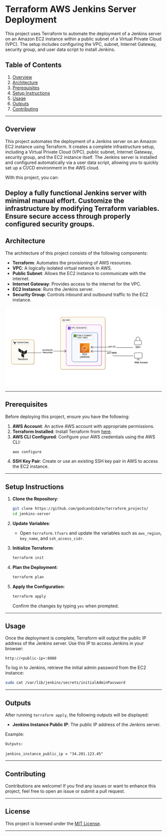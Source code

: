 # Terraform AWS Jenkins Server Deployment

This project uses Terraform to automate the deployment of a Jenkins server on an Amazon EC2 instance within a public subnet of a Virtual Private Cloud (VPC). The setup includes configuring the VPC, subnet, Internet Gateway, security group, and user data script to install Jenkins.

## Table of Contents
1. [Overview](#overview)
2. [Architecture](#architecture)
3. [Prerequisites](#prerequisites)
4. [Setup Instructions](#setup-instructions)
5. [Usage](#usage)
6. [Outputs](#outputs)
7. [Contributing](#contributing)

---

## Overview
This project automates the deployment of a Jenkins server on an Amazon EC2 instance using Terraform. It creates a complete infrastructure setup, including a Virtual Private Cloud (VPC), public subnet, Internet Gateway, security group, and the EC2 instance itself. The Jenkins server is installed and configured automatically via a user data script, allowing you to quickly set up a CI/CD environment in the AWS cloud.

With this project, you can:

Deploy a fully functional Jenkins server with minimal manual effort.
Customize the infrastructure by modifying Terraform variables.
Ensure secure access through properly configured security groups.
---

## Architecture

The architecture of this project consists of the following components:

- **Terraform**: Automates the provisioning of AWS resources.
- **VPC**: A logically isolated virtual network in AWS.
- **Public Subnet**: Allows the EC2 instance to communicate with the internet.
- **Internet Gateway**: Provides access to the internet for the VPC.
- **EC2 Instance**: Runs the Jenkins server.
- **Security Group**: Controls inbound and outbound traffic to the EC2 instance.

![Architecture Diagram](./architecture.png)  

---

## Prerequisites

Before deploying this project, ensure you have the following:

1. **AWS Account**: An active AWS account with appropriate permissions.
2. **Terraform Installed**: Install Terraform from [here](https://www.terraform.io/downloads.html).
3. **AWS CLI Configured**: Configure your AWS credentials using the AWS CLI:
   ```bash
   aws configure
   ```
4. **SSH Key Pair**: Create or use an existing SSH key pair in AWS to access the EC2 instance.

---

## Setup Instructions

1. **Clone the Repository**:
   ```bash
   git clone https://github.com/godcandidate/terraform_projects/
   cd jenkins-server
   ```

2. **Update Variables**:
   - Open `terraform.tfvars` and update the variables such as `aws_region`, `key_name`, and `ssh_access_cidr`.

3. **Initialize Terraform**:
   ```bash
   terraform init
   ```

4. **Plan the Deployment**:
   ```bash
   terraform plan
   ```

5. **Apply the Configuration**:
   ```bash
   terraform apply
   ```
   Confirm the changes by typing `yes` when prompted.

---

## Usage

Once the deployment is complete, Terraform will output the public IP address of the Jenkins server. Use this IP to access Jenkins in your browser:

```
http://<public-ip>:8080
```

To log in to Jenkins, retrieve the initial admin password from the EC2 instance:

```bash
sudo cat /var/lib/jenkins/secrets/initialAdminPassword
```

---

## Outputs

After running `terraform apply`, the following outputs will be displayed:

- **Jenkins Instance Public IP**: The public IP address of the Jenkins server.


Example:
```plaintext
Outputs:

jenkins_instance_public_ip = "34.201.123.45"
```

---

## Contributing

 Contributions are welcome! If you find any issues or want to enhance this project, feel free to open an issue or submit a pull request.

---

## License

This project is licensed under the [MIT License](LICENSE).

---
